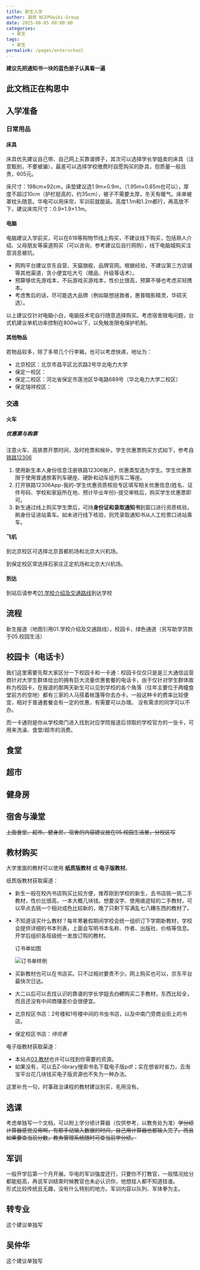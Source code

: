 ```yaml
---
title: 新生入学
author: 凝雨 NCEPUwiki-Group
date: 2025-08-05 00:00:00
categories: 
  - 新生
tags: 
  - 新生
permalink: /pages/enterschool
---
```

**建议先把通知书一块的蓝色册子认真看一遍**


## 此文档正在构思中

## 入学准备

### 日常用品

#### 床具

床具优先建议自己带、自己网上买靠谱牌子，其次可以选择学长学姐卖的床具（注意甄别，不要被骗），最差可以选择学校缴费时自愿购买的卧具，但质量一般且贵，605元。

床尺寸：198cm×92cm，床垫建议选1.9m×0.9m，（1.95m×0.85m也可以），厚度不超过10cm（护栏挺高的，约35cm），被子不需要太厚，冬天有暖气。床单被罩枕头随意。华电可以用床帘，军训前就能装。高度1.1m和1.2m都行，再高放不下，建议床帘尺寸：0.9×1.9×1.1m。

#### 电脑

电脑建议入学前买，可以在618等购物节线上购买，不建议线下购买，包括熟人介绍、父母朋友等渠道购买（可以咨询，参考建议后自行网购），线下电脑城购买注意消息被坑。
- 网购平台建议京东自营、天猫旗舰、品牌官网。根据经验，不建议第三方店铺等其他渠道，贪小便宜吃大亏（赠品、升级等话术）。
- 预算够优先游戏本，不玩游戏买游戏本，性价比很高，预算不够也考虑买轻携本。
- 考虑售后的话，尽可能选大品牌（例如联想拯救者，惠普暗影精灵，华硕天选）。

以上建议仅针对电脑小白，电脑技术宅自行随意选择购买。考虑宿舍限电问题，台式机建议单机功率控制在800w以下，以免触发限电保护机制。

#### 其他物品

若物品较多，除了多带几个行李箱，也可以考虑快递，地址为：
- 北京校区：北京市昌平区北农路2号华北电力大学
- 保定一校区：
- 保定二校区：河北省保定市莲池区华电路689号（华北电力大学二校区）
- 保定瑞祥校区：

### 交通
#### 火车
##### 优惠票与购票

注意火车、高铁票开票时间，及时抢票和候补。学生优惠票购买方式如下，参考自[铁路12306](https://kyfw.12306.cn/otn/gonggao/student.html)

1. 使用新生本人身份信息注册铁路12306账户，优惠类型选为学生。学生优惠票限于使用普通旅客列车硬座、硬卧和动车组列车二等座。
2. 打开铁路12306App-我的-学生优惠资质核验专区填写相关优惠信息(姓名、证件号码、学校和家庭所在地、预计毕业年份)-提交审核后，购买学生优惠票即可。
3. 新生通过线上购买学生票后，可持**身份证和录取通知书**到窗口进行资质核验，刷身份证进站乘车。如未进行线下核验，则凭录取通知书从人工检票口进站乘车。

#### 飞机

到北京校区可选择北京首都机场和北京大兴机场。

到保定校区常选择石家庄正定机场和北京大兴机场。

#### 到达

到站后请参考[01.学校介绍及交通路线](/pages//pages/ncepuandtransport)到达学校


## 流程

新生报道（地图引用01.学校介绍及交通路线），校园卡，绿色通道（另写助学贷款于05.校园生活）

## 校园卡（电话卡）

我们这里需要先帮大家区分一下校园卡和一卡通：校园卡仅仅只是是三大通信运营商针对大学生群体给出的拥有巨大流量优惠套餐的电话卡，由于仅针对学生群体故称为校园卡，在报道的那两天新生可以见到学校的各个角落（往年主要位于两幢食堂前方的空地）都有三家的人马搭着帐篷等你去办卡。一般这种卡的费率比较便宜，相对于普通套餐会有一定的优惠，有需要可以办理。
没有需求的同学可以不办。

而一卡通则是你从学校南门进入找到对应学院报道后领取的学校官方的一张卡，可用来洗澡、食堂/超市的消费。

## 食堂

## 超市

## 健身房

## 宿舍与澡堂


~~上面食堂、超市、健身房、宿舍的内容建议放在05.校园生活里，分校区写~~


## 教材购买

大学里面的教材可以使用 **纸质版教材** 或 **电子版教材**。

纸质版教材获取渠道：
- 新生一般在校内书店购买比较方便，推荐刚到学校的新生，去书店挑一挑二手教材，性价比很高，一本大概几块钱。想要没字、使用痕迹轻的二手教材，可以早点去挑一个相对成色比较新的，晚了只剩下写满乱七八糟东西的教材了。
- 不知道该买什么教材？每年寒暑假期间学校会统一组织订下学期新教材，学校会提供详细的书本列表，上面会写明书本名称、作者、出版社、价格等信息。开学后组织各班级统一发放订购的教材。

  订书单如图
  
  ![订书单样例](/docs/.vuepress/public/img/01/订书单样例.png)
- 买新教材也可以在书店买。只不过相对要贵不少。网上购买也可以，京东平台最快次日达。
- 大二以后可以去找认识的靠谱的学长学姐去~~白嫖~~购买二手教材，东西比较全，而且还没有中间商赚差价会很便宜。
- 北京校区书店：2号楼和1号楼中间的书虫书店，以及中南门旁商业街上的书店。
- 保定校区书店：*待完善*

电子版教材获取渠道：
- 本站点[03.教材](categories/?category=教材)也许可以找到你需要的资源。
- 如果没有，可以去Z-library搜索书名下载电子版pdf；实在想省时省力，去淘宝平台花几块钱买电子版资源也不失为一种办法。


这里补充一句，时事政治课程的教材建议别买，毛用没有。

## 选课

考虑单独写一个文档，可以附上学分绩计算器（仅供参考，以教务处为准）~~学分绩计算器感觉没用啊，有那手动输入数据的时间，自己用计算器也都输入完了。而且如果要查当前分数，教务管理系统随时可查当前学分绩。~~

## 军训

一般开学后第一个月开展。华电的军训强度还行，只要你不打教官，一般情况给分都能挺高，再说军训结束时候教官也未必认识你，他想挂人都不知道挂谁。  
形式比较传统且无趣，没有什么特别的地方。军训内容以队列、军体拳为主。

## 转专业

这个建议单独写

## 吴仲华

这个建议单独写
